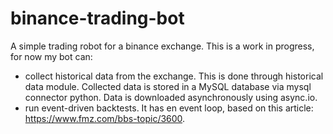 # binance-trading-bot
A simple trading robot for a binance exchange.
This is a work in progress, for now my bot can:
- collect historical data from the exchange. This is done through historical data module. Collected data is stored in a MySQL database via mysql connector python. Data is downloaded asynchronously using async.io.
- run event-driven backtests. It has en event loop, based on this article: https://www.fmz.com/bbs-topic/3600.

